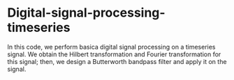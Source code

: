 # Digital-signal-processing-timeseries
In this code, we perform basica digital signal processing on a timeseries signal. We obtain the Hilbert transformation and Fourier transformation for this signal; then, we design a Butterworth bandpass filter and apply it on the signal.
